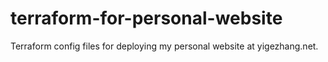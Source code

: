 # terraform-for-personal-website
Terraform config files for deploying my personal website at yigezhang.net.
